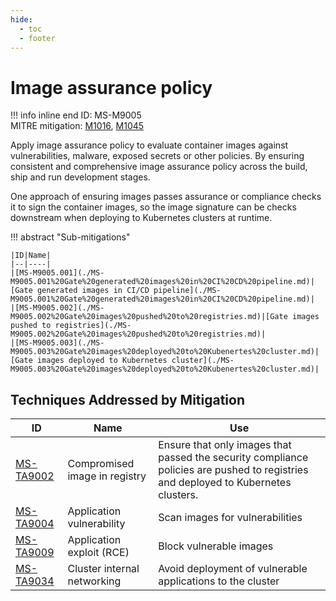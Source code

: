 ```yaml
---
hide:
  - toc
  - footer
---
```


# Image assurance policy

!!! info inline end
    ID: MS-M9005<br>
    MITRE mitigation: [M1016](https://attack.mitre.org/mitigations/M1016/), [M1045](https://attack.mitre.org/mitigations/M1045/)


Apply image assurance policy to evaluate container images against vulnerabilities, malware, exposed secrets or other policies. By ensuring consistent and comprehensive image assurance policy across the build, ship and run development stages.

One approach of ensuring images passes assurance or compliance checks it to sign the container images, so the image signature can be checks downstream when deploying to Kubernetes clusters at runtime.


!!! abstract "Sub-mitigations"

    |ID|Name|
    |--|----|
    |[MS-M9005.001](./MS-M9005.001%20Gate%20generated%20images%20in%20CI%20CD%20pipeline.md)|[Gate generated images in CI/CD pipeline](./MS-M9005.001%20Gate%20generated%20images%20in%20CI%20CD%20pipeline.md)|
    |[MS-M9005.002](./MS-M9005.002%20Gate%20images%20pushed%20to%20registries.md)|[Gate images pushed to registries](./MS-M9005.002%20Gate%20images%20pushed%20to%20registries.md)|
    |[MS-M9005.003](./MS-M9005.003%20Gate%20images%20deployed%20to%20Kubenertes%20cluster.md)|[Gate images deployed to Kubernetes cluster](./MS-M9005.003%20Gate%20images%20deployed%20to%20Kubenertes%20cluster.md)|




## Techniques Addressed by Mitigation

|ID|Name|Use|
|--|----|---|
|[MS-TA9002](../../techniques/Compromised%20Image%20In%20Registry.md)|Compromised image in registry|Ensure that only images that passed the security compliance policies are pushed to registries and deployed to Kubernetes clusters.|
|[MS-TA9004](../../techniques/Application%20Vulnerability.md)|Application vulnerability|Scan images for vulnerabilities|
|[MS-TA9009](../../techniques/Application%20Exploit%20(RCE).md)|Application exploit (RCE)|Block vulnerable images|
|[MS-TA9034](../../techniques/Cluster%20internal%20networking.md)|Cluster internal networking|Avoid deployment of vulnerable applications to the cluster|

